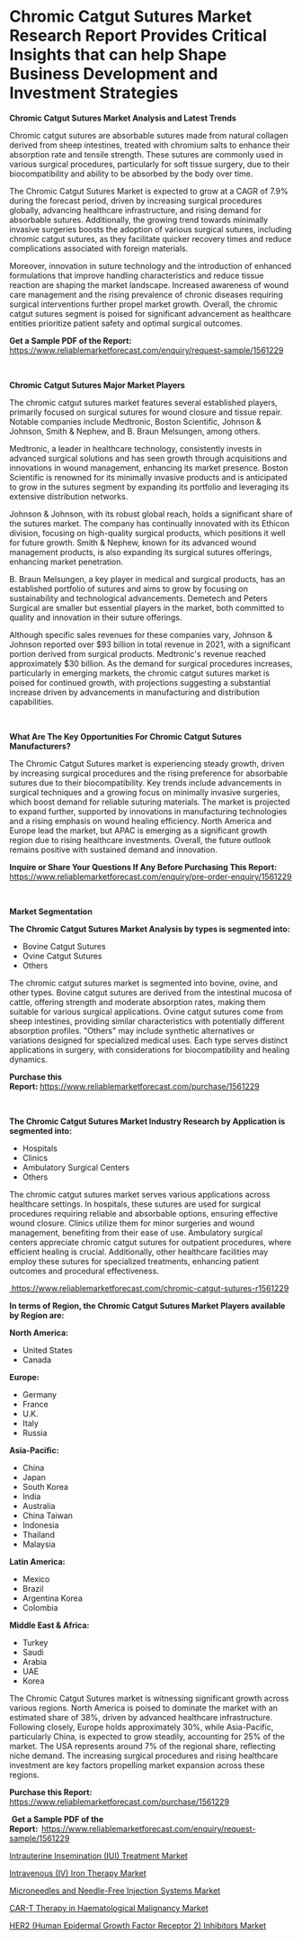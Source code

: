 <p><h1>Chromic Catgut Sutures Market Research Report Provides Critical Insights that can help Shape Business Development and Investment Strategies</h1></p><p><strong>Chromic Catgut Sutures Market Analysis and Latest Trends</strong></p>
<p><p>Chromic catgut sutures are absorbable sutures made from natural collagen derived from sheep intestines, treated with chromium salts to enhance their absorption rate and tensile strength. These sutures are commonly used in various surgical procedures, particularly for soft tissue surgery, due to their biocompatibility and ability to be absorbed by the body over time.</p><p>The Chromic Catgut Sutures Market is expected to grow at a CAGR of 7.9% during the forecast period, driven by increasing surgical procedures globally, advancing healthcare infrastructure, and rising demand for absorbable sutures. Additionally, the growing trend towards minimally invasive surgeries boosts the adoption of various surgical sutures, including chromic catgut sutures, as they facilitate quicker recovery times and reduce complications associated with foreign materials.</p><p>Moreover, innovation in suture technology and the introduction of enhanced formulations that improve handling characteristics and reduce tissue reaction are shaping the market landscape. Increased awareness of wound care management and the rising prevalence of chronic diseases requiring surgical interventions further propel market growth. Overall, the chromic catgut sutures segment is poised for significant advancement as healthcare entities prioritize patient safety and optimal surgical outcomes.</p></p>
<p><strong>Get a Sample PDF of the Report:&nbsp;</strong> <a href="https://www.reliablemarketforecast.com/enquiry/request-sample/1561229?utm_campaign=1897&utm_medium=2&utm_source=Github&utm_content=ia&utm_term=03032025&utm_id=chromic-catgut-sutures">https://www.reliablemarketforecast.com/enquiry/request-sample/1561229</a></p>
<p>&nbsp;</p>
<p><strong>Chromic Catgut Sutures Major Market Players</strong></p>
<p><p>The chromic catgut sutures market features several established players, primarily focused on surgical sutures for wound closure and tissue repair. Notable companies include Medtronic, Boston Scientific, Johnson & Johnson, Smith & Nephew, and B. Braun Melsungen, among others. </p><p>Medtronic, a leader in healthcare technology, consistently invests in advanced surgical solutions and has seen growth through acquisitions and innovations in wound management, enhancing its market presence. Boston Scientific is renowned for its minimally invasive products and is anticipated to grow in the sutures segment by expanding its portfolio and leveraging its extensive distribution networks.</p><p>Johnson & Johnson, with its robust global reach, holds a significant share of the sutures market. The company has continually innovated with its Ethicon division, focusing on high-quality surgical products, which positions it well for future growth. Smith & Nephew, known for its advanced wound management products, is also expanding its surgical sutures offerings, enhancing market penetration.</p><p>B. Braun Melsungen, a key player in medical and surgical products, has an established portfolio of sutures and aims to grow by focusing on sustainability and technological advancements. Demetech and Peters Surgical are smaller but essential players in the market, both committed to quality and innovation in their suture offerings.</p><p>Although specific sales revenues for these companies vary, Johnson & Johnson reported over $93 billion in total revenue in 2021, with a significant portion derived from surgical products. Medtronic's revenue reached approximately $30 billion. As the demand for surgical procedures increases, particularly in emerging markets, the chromic catgut sutures market is poised for continued growth, with projections suggesting a substantial increase driven by advancements in manufacturing and distribution capabilities.</p></p>
<p>&nbsp;</p>
<p><strong>What Are The Key Opportunities For Chromic Catgut Sutures Manufacturers?</strong></p>
<p><p>The Chromic Catgut Sutures market is experiencing steady growth, driven by increasing surgical procedures and the rising preference for absorbable sutures due to their biocompatibility. Key trends include advancements in surgical techniques and a growing focus on minimally invasive surgeries, which boost demand for reliable suturing materials. The market is projected to expand further, supported by innovations in manufacturing technologies and a rising emphasis on wound healing efficiency. North America and Europe lead the market, but APAC is emerging as a significant growth region due to rising healthcare investments. Overall, the future outlook remains positive with sustained demand and innovation.</p></p>
<p><strong>Inquire or Share Your Questions If Any Before Purchasing This Report:</strong> <a href="https://www.reliablemarketforecast.com/enquiry/pre-order-enquiry/1561229?utm_campaign=1897&utm_medium=2&utm_source=Github&utm_content=ia&utm_term=03032025&utm_id=chromic-catgut-sutures">https://www.reliablemarketforecast.com/enquiry/pre-order-enquiry/1561229</a></p>
<p>&nbsp;</p>
<p><strong>Market Segmentation</strong></p>
<p><strong>The Chromic Catgut Sutures Market Analysis by types is segmented into:</strong></p>
<p><ul><li>Bovine Catgut Sutures</li><li>Ovine Catgut Sutures</li><li>Others</li></ul></p>
<p><p>The chromic catgut sutures market is segmented into bovine, ovine, and other types. Bovine catgut sutures are derived from the intestinal mucosa of cattle, offering strength and moderate absorption rates, making them suitable for various surgical applications. Ovine catgut sutures come from sheep intestines, providing similar characteristics with potentially different absorption profiles. "Others" may include synthetic alternatives or variations designed for specialized medical uses. Each type serves distinct applications in surgery, with considerations for biocompatibility and healing dynamics.</p></p>
<p><strong>Purchase this Report:&nbsp;</strong><a href="https://www.reliablemarketforecast.com/purchase/1561229?utm_campaign=1897&utm_medium=2&utm_source=Github&utm_content=ia&utm_term=03032025&utm_id=chromic-catgut-sutures">https://www.reliablemarketforecast.com/purchase/1561229</a></p>
<p>&nbsp;</p>
<p><strong>The Chromic Catgut Sutures Market Industry Research by Application is segmented into:</strong></p>
<p><ul><li>Hospitals</li><li>Clinics</li><li>Ambulatory Surgical Centers</li><li>Others</li></ul></p>
<p><p>The chromic catgut sutures market serves various applications across healthcare settings. In hospitals, these sutures are used for surgical procedures requiring reliable and absorbable options, ensuring effective wound closure. Clinics utilize them for minor surgeries and wound management, benefiting from their ease of use. Ambulatory surgical centers appreciate chromic catgut sutures for outpatient procedures, where efficient healing is crucial. Additionally, other healthcare facilities may employ these sutures for specialized treatments, enhancing patient outcomes and procedural effectiveness.</p></p>
<p><a href="https://www.reliablemarketforecast.com/chromic-catgut-sutures-r1561229?utm_campaign=1897&utm_medium=2&utm_source=Github&utm_content=ia&utm_term=03032025&utm_id=chromic-catgut-sutures">&nbsp;https://www.reliablemarketforecast.com/chromic-catgut-sutures-r1561229</a></p>
<p><strong>In terms of Region, the Chromic Catgut Sutures Market Players available by Region are:</strong></p>
<p>
    <p> <strong> North America: </strong>
        <ul>
            <li>United States</li>
            <li>Canada</li>
        </ul>
        </p> 
    <p> <strong> Europe: </strong>
        <ul>
            <li>Germany</li>
            <li>France</li>
            <li>U.K.</li>
            <li>Italy</li>
            <li>Russia</li>
        </ul>
        </p> 
    <p> <strong> Asia-Pacific: </strong>
        <ul>
            <li>China</li>
            <li>Japan</li>
            <li>South Korea</li>
            <li>India</li>
            <li>Australia</li>
            <li>China Taiwan</li>
            <li>Indonesia</li>
            <li>Thailand</li>
            <li>Malaysia</li>
        </ul>
        </p> 
    <p> <strong> Latin America: </strong>
        <ul>
            <li>Mexico</li>
            <li>Brazil</li>
            <li>Argentina Korea</li>
            <li>Colombia</li>
        </ul>
        </p> 
    <p> <strong> Middle East & Africa: </strong>
        <ul>
            <li>Turkey</li>
            <li>Saudi</li>
            <li>Arabia</li>
            <li>UAE</li>
            <li>Korea</li>
        </ul>
    </p>
    </p>
<p><p>The Chromic Catgut Sutures market is witnessing significant growth across various regions. North America is poised to dominate the market with an estimated share of 38%, driven by advanced healthcare infrastructure. Following closely, Europe holds approximately 30%, while Asia-Pacific, particularly China, is expected to grow steadily, accounting for 25% of the market. The USA represents around 7% of the regional share, reflecting niche demand. The increasing surgical procedures and rising healthcare investment are key factors propelling market expansion across these regions.</p></p>
<p><strong>Purchase this Report: </strong><a href="https://www.reliablemarketforecast.com/purchase/1561229?utm_campaign=1897&utm_medium=2&utm_source=Github&utm_content=ia&utm_term=03032025&utm_id=chromic-catgut-sutures">https://www.reliablemarketforecast.com/purchase/1561229</a></p>
<p>&nbsp;<strong>Get a Sample PDF of the Report:&nbsp;&nbsp;</strong><a href="https://www.reliablemarketforecast.com/enquiry/request-sample/1561229?utm_campaign=1897&utm_medium=2&utm_source=Github&utm_content=ia&utm_term=03032025&utm_id=chromic-catgut-sutures">https://www.reliablemarketforecast.com/enquiry/request-sample/1561229</a></p>
<p><strong></strong></p>
<p><p><a href="https://github.com/naulasulakr0/Market-Research-Report-List-1/blob/main/intrauterine-insemination-iui-treatment-market.md?utm_campaign=1897&utm_medium=2&utm_source=Github&utm_content=ia&utm_term=03032025&utm_id=chromic-catgut-sutures">Intrauterine Insemination (IUI) Treatment Market</a></p><p><a href="https://github.com/daemluari/Market-Research-Report-List-1/blob/main/intravenous-iv-iron-therapy-market.md?utm_campaign=1897&utm_medium=2&utm_source=Github&utm_content=ia&utm_term=03032025&utm_id=chromic-catgut-sutures">Intravenous (IV) Iron Therapy Market</a></p><p><a href="https://github.com/vigoseiler/Market-Research-Report-List-1/blob/main/microneedles-and-needle-free-injection-systems-market.md?utm_campaign=1897&utm_medium=2&utm_source=Github&utm_content=ia&utm_term=03032025&utm_id=chromic-catgut-sutures">Microneedles and Needle-Free Injection Systems Market</a></p><p><a href="https://github.com/iquiseeboli/Market-Research-Report-List-1/blob/main/car-t-therapy-in-haematological-malignancy-market.md?utm_campaign=1897&utm_medium=2&utm_source=Github&utm_content=ia&utm_term=03032025&utm_id=chromic-catgut-sutures">CAR-T Therapy in Haematological Malignancy Market</a></p><p><a href="https://github.com/haimamuirev8/Market-Research-Report-List-1/blob/main/her2-human-epidermal-growth-factor-receptor-2-inhibitors-market.md?utm_campaign=1897&utm_medium=2&utm_source=Github&utm_content=ia&utm_term=03032025&utm_id=chromic-catgut-sutures">HER2 (Human Epidermal Growth Factor Receptor 2) Inhibitors Market</a></p></p>